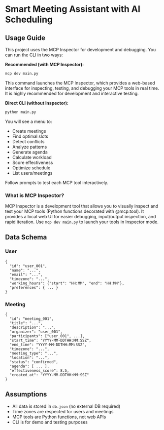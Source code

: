 # Smart Meeting Assistant with AI Scheduling

## Usage Guide

This project uses the MCP Inspector for development and debugging. You can run the CLI in two ways:

**Recommended (with MCP Inspector):**

```bash
mcp dev main.py
```

This command launches the MCP Inspector, which provides a web-based interface for inspecting, testing, and debugging your MCP tools in real time. It is highly recommended for development and interactive testing.

**Direct CLI (without Inspector):**

```bash
python main.py
```

You will see a menu to:
- Create meetings
- Find optimal slots
- Detect conflicts
- Analyze patterns
- Generate agenda
- Calculate workload
- Score effectiveness
- Optimize schedule
- List users/meetings

Follow prompts to test each MCP tool interactively.

### What is MCP Inspector?
MCP Inspector is a development tool that allows you to visually inspect and test your MCP tools (Python functions decorated with @mcp.tool). It provides a local web UI for easier debugging, input/output inspection, and rapid iteration. Use `mcp dev main.py` to launch your tools in Inspector mode.

## Data Schema

### User
```
{
  "id": "user_001",
  "name": "...",
  "email": "...",
  "timezone": "...",
  "working_hours": {"start": "HH:MM", "end": "HH:MM"},
  "preferences": { ... }
}
```

### Meeting
```
{
  "id": "meeting_001",
  "title": "...",
  "description": "...",
  "organizer": "user_001",
  "participants": ["user_001", ...],
  "start_time": "YYYY-MM-DDTHH:MM:SSZ",
  "end_time": "YYYY-MM-DDTHH:MM:SSZ",
  "timezone": "...",
  "meeting_type": "...",
  "location": "...",
  "status": "confirmed",
  "agenda": [ ... ],
  "effectiveness_score": 8.5,
  "created_at": "YYYY-MM-DDTHH:MM:SSZ"
}
```

## Assumptions
- All data is stored in `db.json` (no external DB required)
- Time zones are respected for users and meetings
- MCP tools are Python functions, not web APIs
- CLI is for demo and testing purposes
